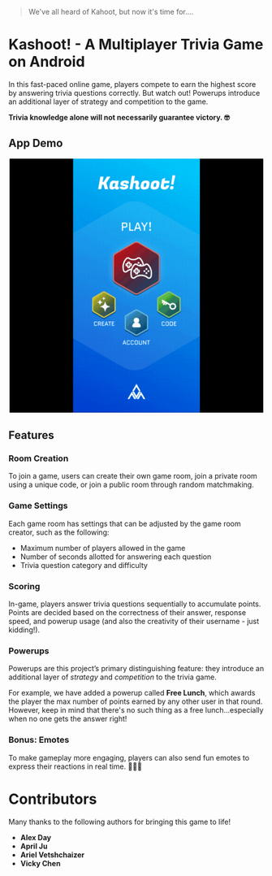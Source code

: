 > We've all heard of Kahoot, but now it's time for....
 
# Kashoot! - A Multiplayer Trivia Game on Android

In this fast-paced online game, players compete to earn the highest score by answering trivia questions correctly. But watch out! Powerups introduce an additional layer of strategy and competition to the game. 

**Trivia knowledge alone will not necessarily guarantee victory. 🤓**

## App Demo
<p align="center">
  <img src="https://github.com/chen-vv/kashoot-trivia-game/blob/4b3579f9c7d92efb131ce93a2ad8cc65f572ae3e/demo.gif" alt="Demo of app screens. The in-game screen has an example question: What is the largest planet in our solar system? With options: Earth, Mars, Jupiter, Venus" height="500">
</p>

## Features

### Room Creation

To join a game, users can create their own game room, join a private room using a unique code, or join a public room through random matchmaking.

### Game Settings

Each game room has settings that can be adjusted by the game room creator, such as the following: 
- Maximum number of players allowed in the game
- Number of seconds allotted for answering each question
- Trivia question category and difficulty

### Scoring

In-game, players answer trivia questions sequentially to accumulate points. Points are decided based on the correctness of their answer, response speed, and powerup usage (and also the creativity of their username - just kidding!).

### Powerups

Powerups are this project’s primary distinguishing feature: they introduce an additional layer of *strategy* and *competition* to the trivia game. 

For example, we have added a powerup called **Free Lunch**, which awards the player the max number of points earned by any other user in that round. However, keep in mind that there's no such thing as a free lunch...especially when no one gets the answer right!

### Bonus: Emotes

To make gameplay more engaging, players can also send fun emotes to express their reactions in real time. 😤😆🔥

# Contributors

Many thanks to the following authors for bringing this game to life!

- **Alex Day**
- **April Ju**
- **Ariel Vetshchaizer**
- **Vicky Chen**


